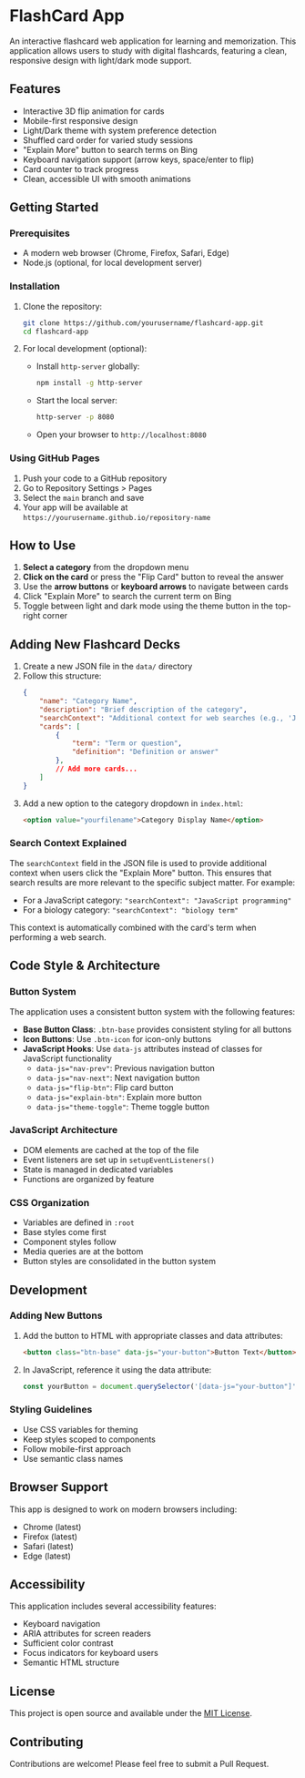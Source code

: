 # FlashCard App

An interactive flashcard web application for learning and memorization. This application allows users to study with digital flashcards, featuring a clean, responsive design with light/dark mode support.

## Features

- Interactive 3D flip animation for cards
- Mobile-first responsive design
- Light/Dark theme with system preference detection
- Shuffled card order for varied study sessions
- "Explain More" button to search terms on Bing
- Keyboard navigation support (arrow keys, space/enter to flip)
- Card counter to track progress
- Clean, accessible UI with smooth animations

## Getting Started

### Prerequisites

- A modern web browser (Chrome, Firefox, Safari, Edge)
- Node.js (optional, for local development server)

### Installation

1. Clone the repository:
   ```bash
   git clone https://github.com/yourusername/flashcard-app.git
   cd flashcard-app
   ```

2. For local development (optional):
   - Install `http-server` globally:
     ```bash
     npm install -g http-server
     ```
   - Start the local server:
     ```bash
     http-server -p 8080
     ```
   - Open your browser to `http://localhost:8080`

### Using GitHub Pages

1. Push your code to a GitHub repository
2. Go to Repository Settings > Pages
3. Select the `main` branch and save
4. Your app will be available at `https://yourusername.github.io/repository-name`

## How to Use

1. **Select a category** from the dropdown menu
2. **Click on the card** or press the "Flip Card" button to reveal the answer
3. Use the **arrow buttons** or **keyboard arrows** to navigate between cards
4. Click "Explain More" to search the current term on Bing
5. Toggle between light and dark mode using the theme button in the top-right corner

## Adding New Flashcard Decks

1. Create a new JSON file in the `data/` directory
2. Follow this structure:
   ```json
   {
       "name": "Category Name",
       "description": "Brief description of the category",
       "searchContext": "Additional context for web searches (e.g., 'JavaScript programming' or 'web development')",
       "cards": [
           {
               "term": "Term or question",
               "definition": "Definition or answer"
           },
           // Add more cards...
       ]
   }
   ```
3. Add a new option to the category dropdown in `index.html`:
   ```html
   <option value="yourfilename">Category Display Name</option>
   ```

### Search Context Explained

The `searchContext` field in the JSON file is used to provide additional context when users click the "Explain More" button. This ensures that search results are more relevant to the specific subject matter. For example:

- For a JavaScript category: `"searchContext": "JavaScript programming"`
- For a biology category: `"searchContext": "biology term"`

This context is automatically combined with the card's term when performing a web search.

## Code Style & Architecture

### Button System

The application uses a consistent button system with the following features:

- **Base Button Class**: `.btn-base` provides consistent styling for all buttons
- **Icon Buttons**: Use `.btn-icon` for icon-only buttons
- **JavaScript Hooks**: Use `data-js` attributes instead of classes for JavaScript functionality
  - `data-js="nav-prev"`: Previous navigation button
  - `data-js="nav-next"`: Next navigation button
  - `data-js="flip-btn"`: Flip card button
  - `data-js="explain-btn"`: Explain more button
  - `data-js="theme-toggle"`: Theme toggle button

### JavaScript Architecture

- DOM elements are cached at the top of the file
- Event listeners are set up in `setupEventListeners()`
- State is managed in dedicated variables
- Functions are organized by feature

### CSS Organization

- Variables are defined in `:root`
- Base styles come first
- Component styles follow
- Media queries are at the bottom
- Button styles are consolidated in the button system

## Development

### Adding New Buttons

1. Add the button to HTML with appropriate classes and data attributes:
   ```html
   <button class="btn-base" data-js="your-button">Button Text</button>
   ```

2. In JavaScript, reference it using the data attribute:
   ```javascript
   const yourButton = document.querySelector('[data-js="your-button"]');
   ```

### Styling Guidelines

- Use CSS variables for theming
- Keep styles scoped to components
- Follow mobile-first approach
- Use semantic class names

## Browser Support

This app is designed to work on modern browsers including:
- Chrome (latest)
- Firefox (latest)
- Safari (latest)
- Edge (latest)

## Accessibility

This application includes several accessibility features:
- Keyboard navigation
- ARIA attributes for screen readers
- Sufficient color contrast
- Focus indicators for keyboard users
- Semantic HTML structure

## License

This project is open source and available under the [MIT License](LICENSE).

## Contributing

Contributions are welcome! Please feel free to submit a Pull Request.
